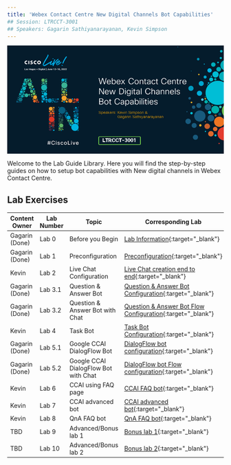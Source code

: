 ```yaml
---
title: 'Webex Contact Centre New Digital Channels Bot Capabilities'
## Session: LTRCCT-3001
## Speakers: Gagarin Sathiyanarayanan, Kevin Simpson
---
```


<img align="middle" src="images/LTRCCT-3001.jpg" width="1000" />

Welcome to the Lab Guide Library. Here you will find the step-by-step guides on how to setup bot capabilities with New digital channels in Webex Contact Centre.



## Lab Exercises

| Content Owner   | Lab Number      | Topic                     | Corresponding Lab                                         |
| --------------- | --------------- | -------------------------- | -------------------------------------------------------------           |
| Gagarin (Done) | Lab 0 | Before you Begin | [Lab Information](0_LabInfo.md){:target="\_blank"}  |
| Gagarin (Done) | Lab 1 | Preconfiguration | [Preconfiguration](1_PreReq.md){:target="\_blank"}  |
| Kevin   | Lab 2 |Live Chat Configuration | [Live Chat creation end to end](2_BasicChat.md){:target="\_blank"} |
| Gagarin (Done) | Lab 3.1 | Question & Answer Bot | [Question & Answer Bot Configuration](3.1_QnABotConfiguration.md){:target="\_blank"} |
| Gagarin (Done) | Lab 3.2 | Question & Answer Bot with Chat | [Question & Answer Bot Flow Configuration](3.2_QnABotFlowConfig.md){:target="\_blank"} |
| Kevin   | Lab 4 | Task Bot  | [Task Bot Configuration](4_TaskBot.md){:target="\_blank"}   |
| Gagarin (Done) | Lab 5.1 | Google CCAI DialogFlow Bot | [DialogFlow bot configuration](5_CCAI.md){:target="\_blank"}    |
| Gagarin (Done) | Lab 5.2 | Google CCAI DialogFlow Bot with Chat | [DialogFlow bot Flow configuration](5.2_CCAIFlowConfig.md){:target="\_blank"}    |
| Kevin   | Lab 6 | CCAI using FAQ page  | [CCAI FAQ bot](4_TaskBot.md){:target="\_blank"}   |
| Kevin   | Lab 7 | CCAI advanced bot  | [CCAI advanced bot](4_TaskBot.md){:target="\_blank"}   |
| Kevin   | Lab 8 | QnA FAQ bot  | [QnA FAQ bot](4_TaskBot.md){:target="\_blank"}   |
| TBD   | Lab 9 | Advanced/Bonus lab 1  | [Bonus lab 1](4_TaskBot.md){:target="\_blank"}   |
| TBD   | Lab 10 | Advanced/Bonus lab 2  | [Bonus lab 2](4_TaskBot.md){:target="\_blank"}   |